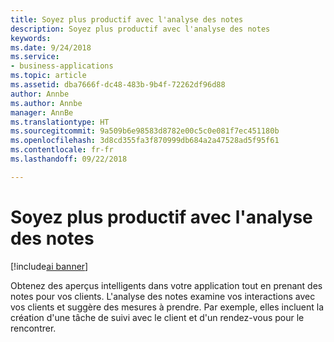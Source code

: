 ```yaml
---
title: Soyez plus productif avec l'analyse des notes
description: Soyez plus productif avec l'analyse des notes
keywords: 
ms.date: 9/24/2018
ms.service:
- business-applications
ms.topic: article
ms.assetid: dba7666f-dc48-483b-9b4f-72262df96d88
author: Annbe
ms.author: Annbe
manager: AnnBe
ms.translationtype: HT
ms.sourcegitcommit: 9a509b6e98583d8782e00c5c0e081f7ec451180b
ms.openlocfilehash: 3d8cd355fa3f870999db684a2a47528ad5f95f61
ms.contentlocale: fr-fr
ms.lasthandoff: 09/22/2018

---
```


# <a name="be-more-productive-with-notes-analysis"></a>Soyez plus productif avec l'analyse des notes

[!include[ai banner](../includes/ai.md)] 

Obtenez des aperçus intelligents dans votre application tout en prenant des notes pour vos clients. L'analyse des notes examine vos interactions avec vos clients et suggère des mesures à prendre. Par exemple, elles incluent la création d'une tâche de suivi avec le client et d'un rendez-vous pour le rencontrer.

